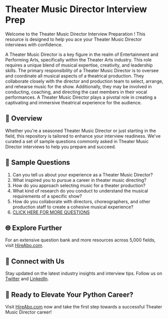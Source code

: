 # Theater Music Director Interview Prep

Welcome to the Theater Music Director Interview Preparation ! This resource is designed to help you ace your Theater Music Director interviews with confidence.

A Theater Music Director is a key figure in the realm of Entertainment and Performing Arts, specifically within the Theater Arts industry. This role requires a unique blend of musical expertise, creativity, and leadership skills. The primary responsibility of a Theater Music Director is to oversee and coordinate all musical aspects of a theatrical production. They collaborate closely with the director and production team to select, arrange, and rehearse music for the show. Additionally, they may be involved in conducting, coaching, and directing the cast members in their vocal performances. A Theater Music Director plays a pivotal role in creating a captivating and immersive theatrical experience for the audience.

## 🚀 Overview

Whether you're a seasoned Theater Music Director or just starting in the field, this repository is tailored to enhance your interview readiness. We've curated a set of sample questions commonly asked in Theater Music Director interviews to help you prepare and succeed.

## 📝 Sample Questions

1. Can you tell us about your experience as a Theater Music Director?
2. What inspired you to pursue a career in theater music directing?
3. How do you approach selecting music for a theater production?
4. What kind of research do you conduct to understand the musical requirements of a specific show?
5. How do you collaborate with directors, choreographers, and other production staff to create a cohesive musical experience?
6. [CLICK HERE FOR MORE QUESTIONS](https://hireabo.com/job/16_3_36/Theater%20Music%20Director)

## 🌐 Explore Further

For an extensive question bank and more resources across 5,000 fields, visit [HireAbo.com](https://www.hireabo.com).

## 📱 Connect with Us

Stay updated on the latest industry insights and interview tips. Follow us on [Twitter](https://twitter.com/hireabo) and [LinkedIn](https://www.linkedin.com/in/hire-abo-3609972a8/).

## 🚀 Ready to Elevate Your Python Career?

Visit [HireAbo.com](https://www.hireabo.com) now and take the first step towards a successful Theater Music Director career!